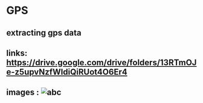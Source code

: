 # GPS
## extracting gps data 
## links:  https://drive.google.com/drive/folders/13RTmOJe-z5upvNzfWIdiQiRUot4O6Er4
## images : ![abc](https://github.com/user-attachments/assets/93bcbd3b-b67d-4e6e-ae40-53915f97a661)
